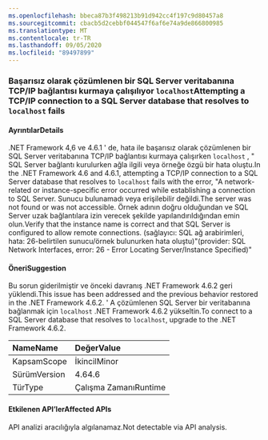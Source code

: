 ```yaml
---
ms.openlocfilehash: bbeca87b3f498213b91d942cc4f197c9d80457a8
ms.sourcegitcommit: cbacb5d2cebbf044547f6af6e74a9de866800985
ms.translationtype: MT
ms.contentlocale: tr-TR
ms.lasthandoff: 09/05/2020
ms.locfileid: "89497899"
---
```

### <a name="attempting-a-tcpip-connection-to-a-sql-server-database-that-resolves-to-localhost-fails"></a><span data-ttu-id="34de1-101">Başarısız olarak çözümlenen bir SQL Server veritabanına TCP/IP bağlantısı kurmaya çalışılıyor `localhost`</span><span class="sxs-lookup"><span data-stu-id="34de1-101">Attempting a TCP/IP connection to a SQL Server database that resolves to `localhost` fails</span></span>

#### <a name="details"></a><span data-ttu-id="34de1-102">Ayrıntılar</span><span class="sxs-lookup"><span data-stu-id="34de1-102">Details</span></span>

<span data-ttu-id="34de1-103">.NET Framework 4,6 ve 4.6.1 ' de, hata ile başarısız olarak çözümlenen bir SQL Server veritabanına TCP/IP bağlantısı kurmaya çalışırken <code>localhost</code> , &quot; SQL Server bağlantı kurulurken ağla ilgili veya örneğe özgü bir hata oluştu.</span><span class="sxs-lookup"><span data-stu-id="34de1-103">In the .NET Framework 4.6 and 4.6.1, attempting a TCP/IP connection to a SQL Server database that resolves to <code>localhost</code> fails with the error, &quot;A network-related or instance-specific error occurred while establishing a connection to SQL Server.</span></span> <span data-ttu-id="34de1-104">Sunucu bulunamadı veya erişilebilir değildi.</span><span class="sxs-lookup"><span data-stu-id="34de1-104">The server was not found or was not accessible.</span></span> <span data-ttu-id="34de1-105">Örnek adının doğru olduğundan ve SQL Server uzak bağlantılara izin verecek şekilde yapılandırıldığından emin olun.</span><span class="sxs-lookup"><span data-stu-id="34de1-105">Verify that the instance name is correct and that SQL Server is configured to allow remote connections.</span></span> <span data-ttu-id="34de1-106">(sağlayıcı: SQL ağ arabirimleri, hata: 26-belirtilen sunucu/örnek bulunurken hata oluştu)&quot;</span><span class="sxs-lookup"><span data-stu-id="34de1-106">(provider: SQL Network Interfaces, error: 26 - Error Locating Server/Instance Specified)&quot;</span></span>

#### <a name="suggestion"></a><span data-ttu-id="34de1-107">Öneri</span><span class="sxs-lookup"><span data-stu-id="34de1-107">Suggestion</span></span>

<span data-ttu-id="34de1-108">Bu sorun giderilmiştir ve önceki davranış .NET Framework 4.6.2 geri yüklendi.</span><span class="sxs-lookup"><span data-stu-id="34de1-108">This issue has been addressed and the previous behavior restored in the .NET Framework 4.6.2.</span></span> <span data-ttu-id="34de1-109">' A çözümlenen SQL Server bir veritabanına bağlanmak için <code>localhost</code> .NET Framework 4.6.2 yükseltin.</span><span class="sxs-lookup"><span data-stu-id="34de1-109">To connect to a SQL Server database that resolves to <code>localhost</code>, upgrade to the .NET Framework 4.6.2.</span></span>

| <span data-ttu-id="34de1-110">Name</span><span class="sxs-lookup"><span data-stu-id="34de1-110">Name</span></span>    | <span data-ttu-id="34de1-111">Değer</span><span class="sxs-lookup"><span data-stu-id="34de1-111">Value</span></span>       |
|:--------|:------------|
| <span data-ttu-id="34de1-112">Kapsam</span><span class="sxs-lookup"><span data-stu-id="34de1-112">Scope</span></span>   |<span data-ttu-id="34de1-113">İkincil</span><span class="sxs-lookup"><span data-stu-id="34de1-113">Minor</span></span>|
|<span data-ttu-id="34de1-114">Sürüm</span><span class="sxs-lookup"><span data-stu-id="34de1-114">Version</span></span>|<span data-ttu-id="34de1-115">4.6</span><span class="sxs-lookup"><span data-stu-id="34de1-115">4.6</span></span>|
|<span data-ttu-id="34de1-116">Tür</span><span class="sxs-lookup"><span data-stu-id="34de1-116">Type</span></span>|<span data-ttu-id="34de1-117">Çalışma Zamanı</span><span class="sxs-lookup"><span data-stu-id="34de1-117">Runtime</span></span>|

#### <a name="affected-apis"></a><span data-ttu-id="34de1-118">Etkilenen API’ler</span><span class="sxs-lookup"><span data-stu-id="34de1-118">Affected APIs</span></span>

<span data-ttu-id="34de1-119">API analizi aracılığıyla algılanamaz.</span><span class="sxs-lookup"><span data-stu-id="34de1-119">Not detectable via API analysis.</span></span>

<!--

#### Affected APIs

Not detectable via API analysis.

-->
